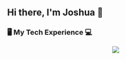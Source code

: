 ## Hi there, I'm Joshua 👋

### :desktop_computer: My Tech Experience :computer:

<p align="center">
    <a href="https://skillicons.dev">
        <img src="https://skillicons.dev/icons?i=git,docker,kubernetes,terraform,mysql,sqlite,cs,cpp,gherkin,postman,nodejs,npm,js,jquery,ts,html,threejs,angular,react,kafka,md&perline=11"/>
    </a>
</p>
